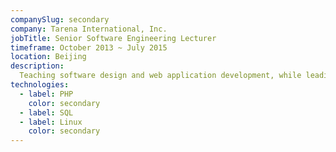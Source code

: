 ```yaml
---
companySlug: secondary
company: Tarena International, Inc.
jobTitle: Senior Software Engineering Lecturer
timeframe: October 2013 ~ July 2015
location: Beijing
description: 
  Teaching software design and web application development, while leading and guiding students in building software applications.
technologies: 
  - label: PHP
    color: secondary
  - label: SQL
  - label: Linux
    color: secondary
---
```



